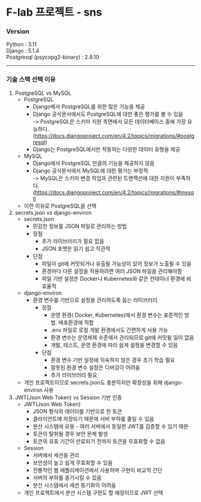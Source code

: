# F-lab 프로젝트 - sns

### Version
Python : 3.11 <br>
Django : 5.1.4 <br>
Postgresql (psycopg2-binary) : 2.9.10


---
### 기술 스택 선택 이유
1. PostgreSQL vs MySQL
    - PostgreSQL
      - Django에서 PostgreSQL를 위한 많은 기능을 제공
      - Django 공식문서에서도 PostgreSQL에 대한 좋은 평가를 볼 수 있음 <br>
        -> PostgreSQL은 스키마 지원 측면에서 모든 데이터베이스 중에 가장 유능하다. <br>
           (https://docs.djangoproject.com/en/4.2/topics/migrations/#postgresql)
      - Django는 PostgreSQL에서만 작동하는 다양한 데이터 유형을 제공
    - MySQL
      - Django에서 PostgreSQL 만큼의 기능을 제공하지 않음
      - Django 공식문서에서 MySQL에 대한 평가는 부정적 <br>
        -> MySQL은 스키마 변경 작업과 관련된 트랜잭션에 대한 지원이 부족하다. <br>
           (https://docs.djangoproject.com/en/4.2/topics/migrations/#mysql)
    - 이런 이유로 PostgreSQL을 선택
2. secrets.json vs django-environ
   - secrets.json
     - 민감한 정보를 JSON 파일로 관리하는 방법
     - 장점
       - 추가 라이브러리가 필요 없음
       - JSON 포맷은 읽기 쉽고 직관적
     - 단점
       - 파일이 git에 커밋되거나 유출될 가능성이 있어 정보가 노출될 수 있음
       - 환경마다 다른 설정을 적용하려면 여러 JSON 파일을 관리해야함
       - 파일 기반 설정은 Docker나 Kubernetes와 같은 컨테이너 환경에 비효율적
   - django-environ
     - 환경 변수를 기반으로 설정을 관리하도록 돕는 라이브러리
       - 장점
         - 운영 환경(<ex> Docker, Kubernetes)에서 환경 변수는 표준적인 방법. 배포환경에 적합
         - .env 파일로 로컬 개발 환경에서도 간편하게 사용 가능
         - 환경 변수는 운영체제 수준에서 관리되므로 git에 커밋될 일이 없음
         - 개발, 테스트, 운영 환경에 따라 쉽게 설정을 변경할 수 있음
       - 단점
         - 환경 변수 기반 설정에 익숙하지 않은 경우 초기 학습 필요
         - 잘못된 환경 변수 설정은 디버깅이 어려움
         - 추가 라이브러리 필요
   - 개인 프로젝트이므로 secrets.json도 충분하지만 확장성을 위해 django-environ 사용
3. JWT(Json Web Token) vs Session 기반 인증
   - JWT(Json Web Token)
     - JSON 형식의 데이터를 기반으로 한 토큰
     - 클라이언트에 저장되기 때문에 서버 부하를 줄일 수 있음
     - 분산 시스템에 유용 - 여러 서버에서 동일한 JWT를 검증할 수 있기 때문
     - 토큰이 탈취될 경우 보안 문제 발생
     - 토큰의 유효 기간이 만료되기 전까지 토큰을 무효화할 수 없음
   - Session 
     - 서버에서 세션을 관리
     - 보안성이 높고 쉽게 무효화할 수 있음
     - 전통적인 웹 애플리케이션에서 사용하며 구현이 비교적 간단
     - 서버의 부하를 증가시킬 수 있음
     - 분산 시스템에서 세션 동기화의 어려움
   - 개인 프로젝트에서 분산 시스템 구현도 할 예정이므로 JWT 선택
